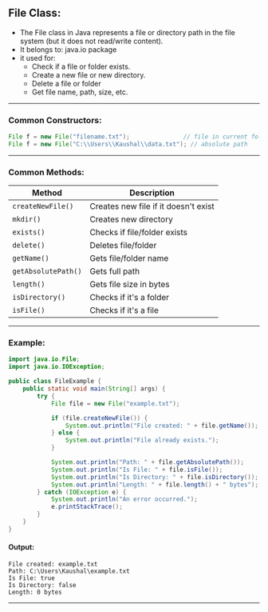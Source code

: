 ## **File Class:**

- The File class in Java represents a file or directory path in the file system (but it does not read/write content).
- It belongs to: java.io package
- it used for:
    - Check if a file or folder exists.
    - Create a new file or new directory.
    - Delete a file or folder
    - Get file name, path, size, etc.

---

### **Common Constructors:**
```java
File f = new File("filename.txt");               // file in current folder
File f = new File("C:\\Users\\Kaushal\\data.txt"); // absolute path
```

---

### **Common Methods:**

| Method                     | Description                              |
|---------------------------|------------------------------------------|
| `createNewFile()`         | Creates new file if it doesn't exist     |
| `mkdir()`                 | Creates new directory                    |
| `exists()`                | Checks if file/folder exists             |
| `delete()`                | Deletes file/folder                      |
| `getName()`               | Gets file/folder name                    |
| `getAbsolutePath()`       | Gets full path                           |
| `length()`                | Gets file size in bytes                  |
| `isDirectory()`           | Checks if it's a folder                  |
| `isFile()`                | Checks if it's a file                    |

---

### **Example:**

```java
import java.io.File;
import java.io.IOException;

public class FileExample {
    public static void main(String[] args) {
        try {
            File file = new File("example.txt");

            if (file.createNewFile()) {
                System.out.println("File created: " + file.getName());
            } else {
                System.out.println("File already exists.");
            }

            System.out.println("Path: " + file.getAbsolutePath());
            System.out.println("Is File: " + file.isFile());
            System.out.println("Is Directory: " + file.isDirectory());
            System.out.println("Length: " + file.length() + " bytes");
        } catch (IOException e) {
            System.out.println("An error occurred.");
            e.printStackTrace();
        }
    }
}
```

#### **Output:**
```
File created: example.txt
Path: C:\Users\Kaushal\example.txt
Is File: true
Is Directory: false
Length: 0 bytes
```

---
